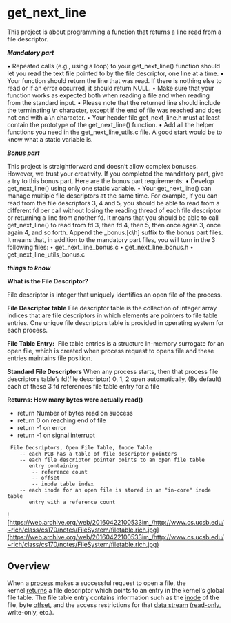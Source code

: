 # get_next_line
This project is about programming a function that returns a line read from a file descriptor.

***Mandatory part***

• Repeated calls (e.g., using a loop) to your get_next_line() function should let
you read the text file pointed to by the file descriptor, one line at a time.
• Your function should return the line that was read.
If there is nothing else to read or if an error occurred, it should return NULL.
• Make sure that your function works as expected both when reading a file and when
reading from the standard input.
• Please note that the returned line should include the terminating \n character,
except if the end of file was reached and does not end with a \n character.
• Your header file get_next_line.h must at least contain the prototype of the
get_next_line() function.
• Add all the helper functions you need in the get_next_line_utils.c file.
A good start would be to know what a static variable is.

***Bonus part***

This project is straightforward and doesn’t allow complex bonuses. However, we trust
your creativity. If you completed the mandatory part, give a try to this bonus part.
Here are the bonus part requirements:
• Develop get_next_line() using only one static variable.
• Your get_next_line() can manage multiple file descriptors at the same time.
For example, if you can read from the file descriptors 3, 4 and 5, you should be
able to read from a different fd per call without losing the reading thread of each
file descriptor or returning a line from another fd.
It means that you should be able to call get_next_line() to read from fd 3, then
fd 4, then 5, then once again 3, once again 4, and so forth.
Append the _bonus.[c\h] suffix to the bonus part files.
It means that, in addition to the mandatory part files, you will turn in the 3 following
files:
• get_next_line_bonus.c
• get_next_line_bonus.h
• get_next_line_utils_bonus.c


***things to know***

**What is the File Descriptor?**

File descriptor is integer that uniquely identifies an open file of the process.

**File Descriptor table**
File descriptor table is the collection of integer array indices that are file descriptors in which elements are pointers to file table entries. One unique file descriptors table is provided in operating system for each process.

**File Table Entry:**
 File table entries is a structure In-memory surrogate for an open file, which is created when process request to opens file and these entries maintains file position.

**Standard File Descriptors**
When any process starts, then that process file descriptors table’s fd(file descriptor) 0, 1, 2 open automatically, (By default) each of these 3 fd references file table entry for a file

**Returns: How many bytes were actually read()**

- return Number of bytes read on success
- return 0 on reaching end of file
- return -1 on error
- return -1 on signal interrupt

```
 File Decsriptors, Open File Table, Inode Table
	-- each PCB has a table of file descriptor pointers
	-- each file descriptor pointer points to an open file table
	   entry containing
		-- reference count
		-- offset
		-- inode table index
	-- each inode for an open file is stored in an "in-core" inode table
	   entry with a reference count

```

![https://web.archive.org/web/20160422100533im_/http://www.cs.ucsb.edu/~rich/class/cs170/notes/FileSystem/filetable.rich.jpg](https://web.archive.org/web/20160422100533im_/http://www.cs.ucsb.edu/~rich/class/cs170/notes/FileSystem/filetable.rich.jpg)

## **Overview**

When a [process](https://www.computerhope.com/jargon/p/process.htm) makes a successful request to open a file, the kernel [returns](https://www.computerhope.com/jargon/r/return.htm) a file descriptor which points to an entry in the kernel's global file table. The file table entry contains information such as the [inode](https://www.computerhope.com/jargon/i/inode.htm) of the file, byte [offset](https://www.computerhope.com/jargon/o/offset.htm), and the access restrictions for that [data stream](https://www.computerhope.com/jargon/d/datastre.htm) ([read-only](https://www.computerhope.com/jargon/r/readonly.htm), write-only, etc.).